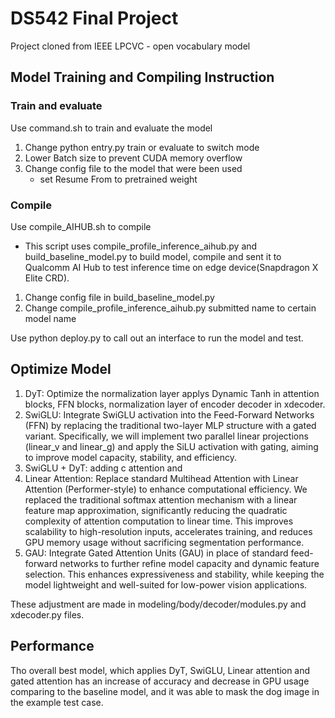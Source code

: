 # DS542 Final Project
Project cloned from IEEE LPCVC - open vocabulary model

## Model Training and Compiling Instruction
### Train and evaluate
Use command.sh to train and evaluate the model
1. Change python entry.py train or evaluate to switch mode
2. Lower Batch size to prevent CUDA memory overflow
3. Change config file to the model that were been used
    - set Resume From to pretrained weight
### Compile
Use compile_AIHUB.sh to compile
- This script uses compile_profile_inference_aihub.py and build_baseline_model.py to build model, compile and sent it to Qualcomm AI Hub to test inference time on edge device(Snapdragon X Elite CRD).
1. Change config file in build_baseline_model.py
2. Change compile_profile_inference_aihub.py submitted name to certain model name

Use python deploy.py to call out an interface to run the model and test.

## Optimize Model
1. DyT: Optimize the normalization layer applys Dynamic Tanh in attention blocks, FFN blocks,
 normalization layer of encoder decoder in xdecoder. 
2. SwiGLU: Integrate SwiGLU activation into the Feed-Forward Networks (FFN) by replacing the traditional two-layer MLP structure with a gated variant. Specifically, we will implement two parallel linear projections (linear_v and linear_g) and apply the SiLU activation with gating, aiming to improve model capacity, stability, and efficiency.
3. SwiGLU + DyT: adding c attention and 
4. Linear Attention: Replace standard Multihead Attention with Linear Attention (Performer-style) to enhance computational efficiency. We replaced the traditional softmax attention mechanism with a linear feature map approximation, significantly reducing the quadratic complexity of attention computation to linear time. This improves scalability to high-resolution inputs, accelerates training, and reduces GPU memory usage without sacrificing segmentation performance.
5. GAU: Integrate Gated Attention Units (GAU) in place of standard feed-forward networks to further refine model capacity and dynamic feature selection. This enhances expressiveness and stability, while keeping the model lightweight and well-suited for low-power vision applications.

These adjustment are made in modeling/body/decoder/modules.py and xdecoder.py files.

## Performance
Tho overall best model, which applies DyT, SwiGLU, Linear attention and gated attention has an increase of accuracy and decrease in GPU usage comparing to the baseline model, and it was able to mask the dog image in the example test case.


